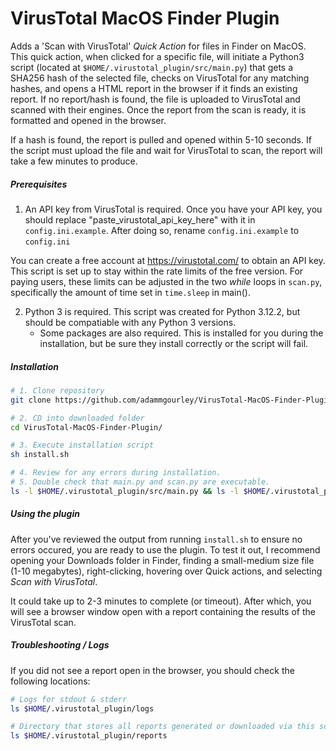 # VirusTotal MacOS Finder Plugin

Adds a 'Scan with VirusTotal' *Quick Action* for files in Finder on MacOS. This quick action, when clicked for a specific file, will initiate a Python3 script (located at `$HOME/.virustotal_plugin/src/main.py`) that gets a SHA256 hash of the selected file, checks on VirusTotal for any matching hashes, and opens a HTML report in the browser if it finds an existing report. If no report/hash is found, the file is uploaded to VirusTotal and scanned with their engines. Once the report from the scan is ready, it is formatted and opened in the browser.

If a hash is found, the report is pulled and opened within 5-10 seconds. If the script must upload the file and wait for VirusTotal to scan, the report will take a few minutes to produce.


##### Prerequisites
1. An API key from VirusTotal is required. Once you have your API key, you should replace "paste_virustotal_api_key_here" with it in `config.ini.example`. After doing so, rename `config.ini.example` to `config.ini`

You can create a free account at https://virustotal.com/ to obtain an API key. This script is set up to stay within the rate limits of the free version. For paying users, these limits can be adjusted in the two *while* loops in `scan.py`, specifically the amount of time set in `time.sleep` in main().

2. Python 3 is required. This script was created for Python 3.12.2, but should be compatiable with any Python 3 versions.
    - Some packages are also required. This is installed for you during the installation, but be sure they install correctly or the script will fail.


##### Installation
``` bash
# 1. Clone repository
git clone https://github.com/adammgourley/VirusTotal-MacOS-Finder-Plugin.git

# 2. CD into downloaded folder
cd VirusTotal-MacOS-Finder-Plugin/

# 3. Execute installation script
sh install.sh

# 4. Review for any errors during installation.
# 5. Double check that main.py and scan.py are executable.
ls -l $HOME/.virustotal_plugin/src/main.py && ls -l $HOME/.virustotal_plugin/src/scan.py
```

##### Using the plugin

After you've reviewed the output from running `install.sh` to ensure no errors occured, you are ready to use the plugin. To test it out, I recommend opening your Downloads folder in Finder, finding a small-medium size file (1-10 megabytes), right-clicking, hovering over Quick actions, and selecting *Scan with VirusTotal*.

It could take up to 2-3 minutes to complete (or timeout). After which, you will see a browser window open with a report containing the results of the VirusTotal scan.

##### Troubleshooting / Logs

If you did not see a report open in the browser, you should check the following locations:
``` bash
# Logs for stdout & stderr
ls $HOME/.virustotal_plugin/logs

# Directory that stores all reports generated or downloaded via this script
ls $HOME/.virustotal_plugin/reports
```